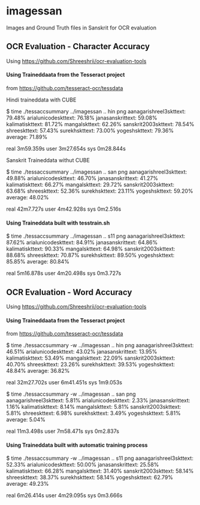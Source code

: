 # imagessan
Images and Ground Truth files in Sanskrit for OCR evaluation

## OCR Evaluation - Character Accuracy
Using https://github.com/Shreeshrii/ocr-evaluation-tools

#### Using Traineddaata from the Tesseract project 
from https://github.com/tesseract-ocr/tessdata

Hindi traineddata with CUBE

$ time ./tessaccsummary ../imagessan .. hin png
aanagarishreel3skttext: 79.48%
arialunicodeskttext: 76.18%
janasanskrittext: 59.08%
kalimatiskttext: 81.72%
mangalskttext: 62.26%
sanskrit2003skttext: 78.54%
shreeskttext: 57.43%
surekhskttext: 73.00%
yogeshskttext: 79.36%
average: 71.89%

real    3m59.359s
user    3m27.654s
sys     0m28.844s

Sanskrit Traineddata withut CUBE

$ time ./tessaccsummary ../imagessan .. san png
aanagarishreel3skttext: 49.88%
arialunicodeskttext: 46.70%
janasanskrittext: 41.27%
kalimatiskttext: 66.27%
mangalskttext: 29.72%
sanskrit2003skttext: 63.68%
shreeskttext: 52.36%
surekhskttext: 23.11%
yogeshskttext: 59.20%
average: 48.02%

real    42m7.727s
user    4m42.928s
sys     0m2.516s

#### Using Traineddata built with tesstrain.sh

$ time ./tessaccsummary ../imagessan .. s11  png
aanagarishreel3skttext: 87.62%
arialunicodeskttext: 84.91%
janasanskrittext: 64.86%
kalimatiskttext: 90.33%
mangalskttext: 64.98%
sanskrit2003skttext: 88.68%
shreeskttext: 70.87%
surekhskttext: 89.50%
yogeshskttext: 85.85%
average: 80.84%

real    5m16.878s
user    4m20.498s
sys     0m3.727s

## OCR Evaluation - Word Accuracy
Using https://github.com/Shreeshrii/ocr-evaluation-tools

#### Using Traineddaata from the Tesseract project 
from https://github.com/tesseract-ocr/tessdata

$ time ./tessaccsummary -w ../imagessan .. hin  png
aanagarishreel3skttext: 46.51%
arialunicodeskttext: 43.02%
janasanskrittext: 13.95%
kalimatiskttext: 53.49%
mangalskttext: 22.09%
sanskrit2003skttext: 40.70%
shreeskttext: 23.26%
surekhskttext: 39.53%
yogeshskttext: 48.84%
average: 36.82%

real    32m27.702s
user    6m41.451s
sys     1m9.053s

$ time ./tessaccsummary -w ../imagessan .. san png
aanagarishreel3skttext: 5.81%
arialunicodeskttext: 2.33%
janasanskrittext: 1.16%
kalimatiskttext: 8.14%
mangalskttext: 5.81%
sanskrit2003skttext: 5.81%
shreeskttext: 6.98%
surekhskttext: 3.49%
yogeshskttext: 5.81%
average: 5.04%

real    11m3.498s
user    7m58.471s
sys     0m2.837s

#### Using Traineddata built with automatic training process

$ time ./tessaccsummary -w ../imagessan .. s11  png
aanagarishreel3skttext: 52.33%
arialunicodeskttext: 50.00%
janasanskrittext: 25.58%
kalimatiskttext: 66.28%
mangalskttext: 31.40%
sanskrit2003skttext: 58.14%
shreeskttext: 38.37%
surekhskttext: 58.14%
yogeshskttext: 62.79%
average: 49.23%

real    6m26.414s
user    4m29.095s
sys     0m3.666s

